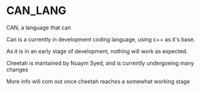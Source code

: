 # CAN_LANG

CAN, a language that can

Can is a currently in development coding language, using c++ as it's base.

As it is in an early stage of development, nothing will work as expected.

Cheetah is mantained by Nuaym Syed, and is currently undergoeing many changes

More info will com out once cheetah reaches a somewhat working stage